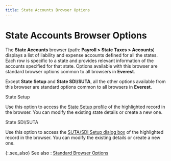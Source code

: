 ```yaml
---
title: State Accounts Browser Options
---
```


# State Accounts Browser Options


The **State Accounts** browser (path:  **Payroll &gt; State Taxes &gt; Accounts**)  displays a list of liability and expense accounts defined for all the  states. Each row is specific to a state and provides relevant information  of the accounts specified for that state. Options available with this  browser are standard browser options common to all browsers in **Everest**.


Except **State Setup** and **State SDI/SUTA**, all the other options  available from this browser are standard options common to all browsers  in **Everest**.


State Setup


Use this option to access the [State  Setup profile]({{site.prl_baseurl}}/setup/state-setup/the_state_setup_profile.html) of the highlighted record in the browser. You can modify  the existing state details or create a new one.


State SDI/SUTA


Use this option to access the [SUTA/SDI  Setup dialog box]({{site.prl_baseurl}}/setup/suta-sdi-setup/the_suta_sdi_setup_profile.html) of the highlighted record in the browser. You can  modify the existing details or create a new one.


{:.see_also}
See also
: [Standard  Browser Options]({{site.wwe_chm}}/everest-client/ui/browsers/standard_browser_options.html)
